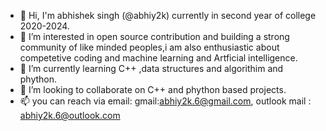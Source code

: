 - 👋 Hi, I'm abhishek singh (@abhiy2k) currently in second year of college 2020-2024.
- 👀 I’m interested in open source contribution and building a strong community of like minded peoples,i am also enthusiastic about competetive coding and machine learning and Artficial intelligence. 
- 🌱 I’m currently learning C++ ,data structures and algorithim and phython.
- 💞️ I’m looking to collaborate on C++ and phython based projects.
- 📫 you can reach via email: gmail:abhiy2k.6@gmail.com, outlook mail : abhiy2k.6@outlook.com

<!---
abhiy2k/abhiy2k is a ✨ special ✨ repository because its `README.md` (this file) appears on your GitHub profile.
You can click the Preview link to take a look at your changes.
--->
